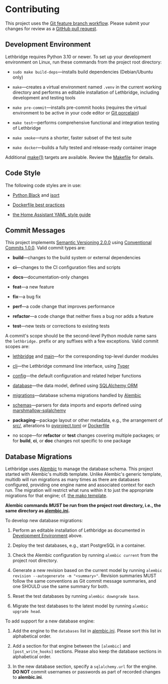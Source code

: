 # Contributing

This project uses the [Git feature branch workflow](https://www.atlassian.com/git/tutorials/comparing-workflows/feature-branch-workflow).  Please submit your changes for review as a [GitHub pull request](https://docs.github.com/en/pull-requests/collaborating-with-pull-requests).

## Development Environment

Lethbridge requires Python 3.10 or newer.  To set up your development environment on Linux, run these commands from the project root directory:

- `sudo make build-deps`—installs build dependencies (Debian/Ubuntu only)

- `make`—creates a virtual environment named `.venv` in the current working directory and performs an editable installation of Lethbridge, including development and testing tools

- `make pre-commit`—installs pre-commit hooks (requires the virtual environment to be active in your code editor or [Git porcelain](https://git-scm.com/book/en/v2/Git-Internals-Plumbing-and-Porcelain))

- `make test`—performs comprehensive functional and integration testing of Lethbridge

- `make smoke`—runs a shorter, faster subset of the test suite

- `make docker`—builds a fully tested and release-ready container image

Additional [make(1)](https://linux.die.net/man/1/make) targets are available.  Review the [Makefile](Makefile) for details.

## Code Style

The following code styles are in use:

- [Python Black](https://black.readthedocs.io/) and [isort](https://pycqa.github.io/isort/)

- [Dockerfile best practices](https://docs.docker.com/develop/develop-images/dockerfile_best-practices/)

- [the Home Assistant YAML style guide](https://developers.home-assistant.io/docs/documenting/yaml-style-guide/)

## Commit Messages

This project implements [Semantic Versioning 2.0.0](https://semver.org/spec/v2.0.0.html) using [Conventional Commits 1.0.0](https://www.conventionalcommits.org/en/v1.0.0/).  Valid commit types are:

- **build**—changes to the build system or external dependencies

- **ci**—changes to the CI configuration files and scripts

- **docs**—documentation-only changes

- **feat**—a new feature

- **fix**—a bug fix

- **perf**—a code change that improves performance

- **refactor**—a code change that neither fixes a bug nor adds a feature

- **test**—new tests or corrections to existing tests

A commit's scope should be the second-level Python module name sans the `lethbridge.` prefix or any suffixes with a few exceptions.  Valid commit scopes are:

- [lethbridge](src/__init__.py) and [main](src/__main__.py)—for the corresponding top-level dunder modules

- [cli](src/cli/)—the Lethbridge command line interface, using [Typer](https://typer.tiangolo.com/)

- [config](src/config.py)—the default configuration and related helper functions

- [database](src/database.py)—the data model, defined using [SQLAlchemy ORM](https://docs.sqlalchemy.org/latest/orm)

- [migrations](src/migrations/)—database schema migrations handled by [Alembic](https://alembic.sqlalchemy.org/)

- [schemas](src/schemas)—parsers for data imports and exports defined using [marshmallow-sqlalchemy](https://marshmallow-sqlalchemy.readthedocs.io/)

- **packaging**—package layout or other metadata, e.g., the arrangement of [src/](src/), alterations to [pyproject.toml](pyproject.toml) or [Dockerfile](Dockerfile)

- no scope—for **refactor** or **test** changes covering multiple packages; or for **build**, **ci**, or **doc** changes not specific to one package

## Database Migrations

Lethbridge uses [Alembic](https://alembic.sqlalchemy.org/) to manage the database schema.  This project started with Alembic's multidb template.  Unlike Alembic's generic template, multidb will run migrations as many times as there are databases configured, providing one engine name and associated context for each run.  The migration will restrict what runs within it to just the appropriate migrations for that engine; cf. [the mako template](src/migrations/script.py.mako).

**Alembic commands _MUST_ be run from the project root directory, i.e., the same directory as [alembic.ini](alembic.ini).**

To develop new database migrations:

1. Perform an editable installation of Lethbridge as documented in [Development Environment](#development-environment) above.

2. Deploy the test databases, e.g., start PostgreSQL in a container.

3. Check the Alembic configuration by running `alembic current` from the project root directory.

4. Generate a new revision based on the current model by running `alembic revision --autogenerate -m "<summary>"`.  Revision summaries MUST follow the same conventions as Git commit message summaries, and one SHOULD use the same summary for both.

5. Reset the test databases by running `alembic downgrade base`.

6. Migrate the test databases to the latest model by running `alembic upgrade head`.

To add support for a new database engine:

1. Add the engine to the `databases` list in [alembic.ini](alembic.ini).  Please sort this list in alphabetical order.

2. Add a section for that engine between the `[alembic]` and `[post_write_hooks]` sections.  Please also keep the database sections in alphabetical order.

3. In the new database section, specify a `sqlalchemy.url` for the engine.  **DO NOT** commit usernames or passwords as part of recorded changes to **alembic.ini**.
